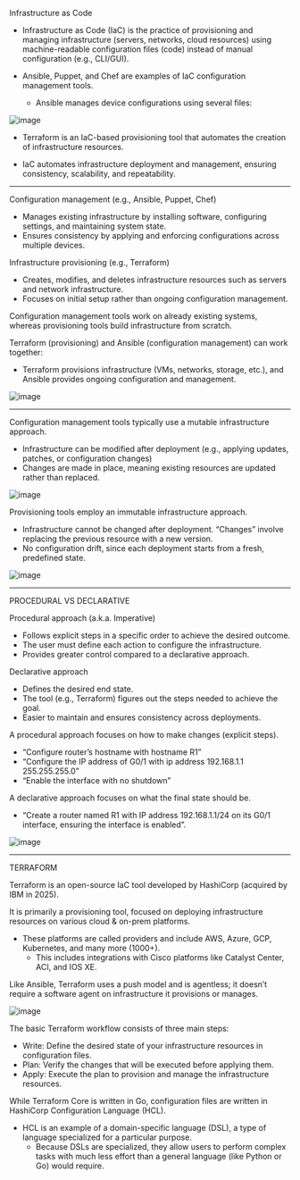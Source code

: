 Infrastructure as Code

- Infrastructure as Code (IaC) is the practice of provisioning and managing infrastructure (servers, networks, cloud resources) using machine-readable configuration files (code) instead of manual configuration (e.g., CLI/GUI).

- Ansible, Puppet, and Chef are examples of IaC configuration management tools.
  - Ansible manages device configurations using several files:

![image](https://github.com/user-attachments/assets/c6b7dd53-2c47-437d-b79b-15b321a0b0e8)

- Terraform is an IaC-based provisioning tool that automates the creation of infrastructure resources.

- IaC automates infrastructure deployment and management, ensuring consistency, scalability, and repeatability.


-----

Configuration management (e.g., Ansible, Puppet, Chef)
- Manages existing infrastructure by installing software, configuring settings, and maintaining system state.
- Ensures consistency by applying and enforcing configurations across multiple devices.

Infrastructure provisioning (e.g., Terraform)
- Creates, modifies, and deletes infrastructure resources such as servers and network infrastructure.
- Focuses on initial setup rather than ongoing configuration management.

Configuration management tools work on already existing systems, whereas provisioning tools build infrastructure from scratch.

Terraform (provisioning) and Ansible (configuration management) can work together:
- Terraform provisions infrastructure (VMs, networks, storage, etc.), and Ansible provides ongoing configuration and management.

![image](https://github.com/user-attachments/assets/dc535bdc-9526-4a55-9f29-14765464c244)

-------

Configuration management tools typically use a mutable infrastructure approach.
- Infrastructure can be modified after deployment (e.g., applying updates, patches, or configuration changes)
- Changes are made in place, meaning existing resources are updated rather than replaced.

![image](https://github.com/user-attachments/assets/36d5e8ae-f960-4db2-b44e-770bad8ae9a1)

Provisioning tools employ an immutable infrastructure approach.
- Infrastructure cannot be changed after deployment. “Changes” involve replacing the previous resource with a new version.
- No configuration drift, since each deployment starts from a fresh, predefined state.

![image](https://github.com/user-attachments/assets/23995061-1b43-4d03-a74b-58f39e667213)

--------
PROCEDURAL VS DECLARATIVE

Procedural approach (a.k.a. Imperative)
- Follows explicit steps in a specific order to achieve the desired outcome.
- The user must define each action to configure the infrastructure.
- Provides greater control compared to a declarative approach.

Declarative approach
- Defines the desired end state.
- The tool (e.g., Terraform) figures out the steps needed to achieve the goal.
- Easier to maintain and ensures consistency across deployments.

A procedural approach focuses on how to make changes (explicit steps).
- “Configure router’s hostname with hostname R1”
- “Configure the IP address of G0/1 with ip address 192.168.1.1 255.255.255.0”
- “Enable the interface with no shutdown”
  
A declarative approach focuses on what the final state should be.
- “Create a router named R1 with IP address 192.168.1.1/24 on its G0/1 interface, ensuring the interface is enabled”.

![image](https://github.com/user-attachments/assets/4c629acc-39c9-48ad-9c9b-794a4f1de0fa)

----
TERRAFORM

Terraform is an open-source IaC tool developed by HashiCorp (acquired by IBM in 2025).

It is primarily a provisioning tool, focused on deploying infrastructure resources on various cloud & on-prem platforms.

- These platforms are called providers and include AWS, Azure, GCP, Kubernetes, and many more (1000+).
  - This includes integrations with Cisco platforms like Catalyst Center, ACI, and IOS XE.

Like Ansible, Terraform uses a push model and is agentless; it doesn’t require a software agent on infrastructure it provisions or manages.

![image](https://github.com/user-attachments/assets/c445ff2a-e4aa-4639-b391-afbc7b448186)

The basic Terraform workflow consists of three main steps:
- Write: Define the desired state of your infrastructure resources in configuration files.
- Plan: Verify the changes that will be executed before applying them.
- Apply: Execute the plan to provision and manage the infrastructure resources.

While Terraform Core is written in Go, configuration files are written in HashiCorp Configuration Language (HCL).
- HCL is an example of a domain-specific language (DSL), a type of language specialized for a particular purpose.
  - Because DSLs are specialized, they allow users to perform complex tasks with much less effort than a general language (like Python or Go) would require.


